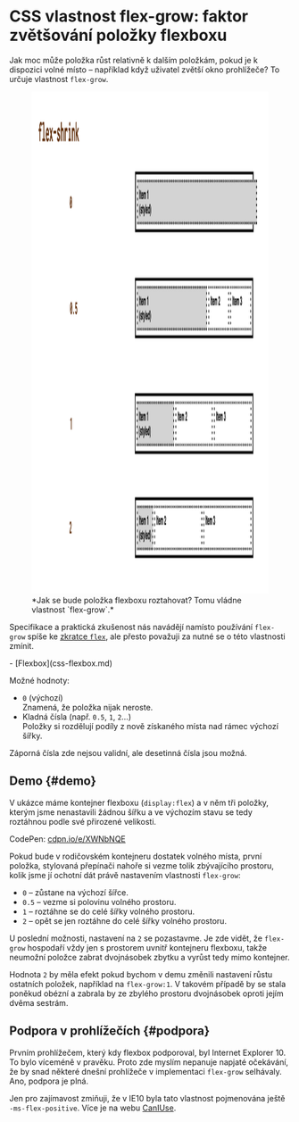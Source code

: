 # CSS vlastnost flex-grow: faktor zvětšování položky flexboxu

Jak moc může položka růst relativně k dalším položkám, pokud je k dispozici volné místo –  například když uživatel zvětší okno prohlížeče? To určuje vlastnost `flex-grow`.

<figure>
<img src="../dist/images/original/vdlayout/css-flex-shrink.png" width="1600" height="900" alt="CSS vlastnost flex-shrink">
<figcaption markdown="1">
*Jak se bude položka flexboxu roztahovat? Tomu vládne vlastnost `flex-grow`.*
</figcaption>
</figure>

Specifikace a praktická zkušenost nás navádějí namísto používání `flex-grow` spíše ke [zkratce `flex`](css-flex.md), ale přesto považuji za nutné se o této vlastnosti zmínit.

<div class="related web-only" markdown="1">
- [Flexbox](css-flexbox.md)
</div>

Možné hodnoty:

- `0` (výchozí)  
Znamená, že položka nijak neroste.
- Kladná čísla (např. `0.5`, `1`, `2`…)  
Položky si rozdělují podíly z nově získaného místa nad rámec výchozí šířky.

Záporná čísla zde nejsou validní, ale desetinná čísla jsou možná.

## Demo {#demo}

V ukázce máme kontejner flexboxu (`display:flex`) a v něm tři položky, kterým jsme nenastavili žádnou šířku a ve výchozím stavu se tedy roztáhnou podle své přirozené velikosti.

CodePen: [cdpn.io/e/XWNbNQE](https://codepen.io/machal/pen/XWNbNQE?editors=0000)

Pokud bude v rodičovském kontejneru dostatek volného místa, první položka, stylovaná přepínači nahoře si vezme tolik zbývajícího prostoru, kolik jsme jí ochotní dát právě nastavením vlastnosti `flex-grow`:

- `0` – zůstane na výchozí šířce.
- `0.5` – vezme si polovinu volného prostoru.
- `1` – roztáhne se do celé šířky volného prostoru.
- `2` – opět se jen roztáhne do celé šířky volného prostoru.

U poslední možnosti, nastavení na `2` se pozastavme. Je zde vidět, že `flex-grow` hospodaří vždy jen s prostorem uvnitř kontejneru flexboxu, takže neumožní položce zabrat dvojnásobek zbytku a vyrůst tedy mimo kontejner.

<!-- AdSnippet -->

Hodnota `2` by měla efekt pokud bychom v demu změnili nastavení růstu ostatních položek, například na `flex-grow:1`. V takovém případě by se stala poněkud obézní a zabrala by ze zbylého prostoru dvojnásobek oproti jejím dvěma sestrám.

## Podpora v prohlížečích {#podpora}

Prvním prohlížečem, který kdy flexbox podporoval, byl Internet Explorer 10. To bylo víceméně v pravěku. Proto zde myslím nepanuje napjaté očekávání, že by snad některé dnešní prohlížeče v implementaci `flex-grow` selhávaly. Ano, podpora je plná.

Jen pro zajímavost zmiňuji, že v IE10 byla tato vlastnost pojmenována ještě `-ms-flex-positive`. Více je na webu [CanIUse](https://caniuse.com/mdn-css_properties_flex-grow).

<!-- AdSnippet -->
